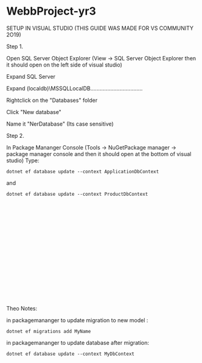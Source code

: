 ﻿# WebbProject-yr3

SETUP IN VISUAL STUDIO (THIS GUIDE WAS MADE FOR VS COMMUNITY 2O19)

Step 1.

Open SQL Server Object Explorer (View -> SQL Server Object Explorer then it should open on the left side of visual studio)

Expand SQL Server

Expand (localdb)\MSSQLLocalDB..................................

Rightclick on the "Databases" folder

Click "New database"

Name it "NerDatabase" (Its case sensitive)


Step 2.

In Package Mananger Console (Tools -> NuGetPackage manager ->  package manager console and then it should open at the bottom of visual studio)
Type:
```
dotnet ef database update --context ApplicationDbContext
```
and
```
dotnet ef database update --context ProductDbContext
```
<pre>
















</pre>
Theo Notes:

in packagemananger to update migration to new model : 
```
dotnet ef migrations add MyName
```
in packagemananger to update database after migration: 
```
dotnet ef database update --context MyDbContext
```
